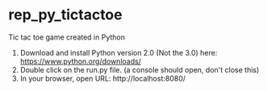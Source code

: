# rep_py_tictactoe
Tic tac toe game created in Python

1. Download and install Python version 2.0 (Not the 3.0) here: https://www.python.org/downloads/
2. Double click on the run.py file. (a console should open, don't close this)
3. In your browser, open URL: http://localhost:8080/
